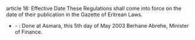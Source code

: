 article 18: Effective Date
These Regulations shall come into force on the date of their publication in the Gazette of Eritrean Laws. 
<ul>
			<li> - : Done at Asmara, this 5th day of May 2003
Berhane Abrehe, Minister of Finance.<ul>
			</ul></li></ul>